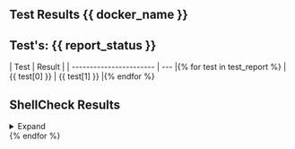 ## Test Results {{ docker_name }}

## Test's: {{ report_status }}

| Test | Result |
| ----------------------- | --- |{% for test in test_report %}
| {{ test[0] }} | {{ test[1] }} |{% endfor %}



<main>
<section markdown="1"> 

## ShellCheck Results

<details><summary>Expand</summary><p>
{% for test in shell_check %}
<details><summary>File: {{ test[0] }}</summary><p>

```
{{ test[1] }}
```

</p></details>
{% endfor %}


{% for container in tag_data %}

## {{ image }}:{{ container["tag"] }}

{% if gui == 'true' %}
[![{{ container["tag"] }}]({{ container["tag"] }}.png =600x*)]({{ container["tag"] }}.png)
{% endif %}

### Build Version: {{ container["git_version"] }}

### Logs

<details><summary>Expand</summary><p>

```
{{ container["logs"] }}
```

</p></details>

### Package Info

<details><summary>Expand</summary><p>

```
{{ container["packages"] }}
```

</p></details>
</section>
{% endfor %}
</main>